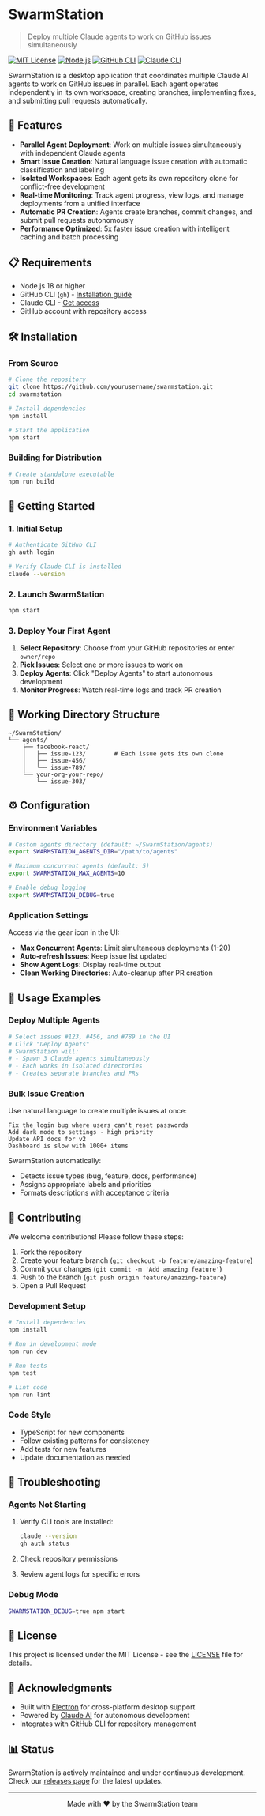 # SwarmStation

> Deploy multiple Claude agents to work on GitHub issues simultaneously

[![MIT License](https://img.shields.io/badge/License-MIT-blue.svg)](LICENSE)
[![Node.js](https://img.shields.io/badge/Node.js-18%2B-green.svg)](https://nodejs.org)
[![GitHub CLI](https://img.shields.io/badge/GitHub%20CLI-Required-orange.svg)](https://cli.github.com)
[![Claude CLI](https://img.shields.io/badge/Claude%20CLI-Required-purple.svg)](https://claude.ai/cli)

SwarmStation is a desktop application that coordinates multiple Claude AI agents to work on GitHub issues in parallel. Each agent operates independently in its own workspace, creating branches, implementing fixes, and submitting pull requests automatically.

## 🚀 Features

- **Parallel Agent Deployment**: Work on multiple issues simultaneously with independent Claude agents
- **Smart Issue Creation**: Natural language issue creation with automatic classification and labeling
- **Isolated Workspaces**: Each agent gets its own repository clone for conflict-free development
- **Real-time Monitoring**: Track agent progress, view logs, and manage deployments from a unified interface
- **Automatic PR Creation**: Agents create branches, commit changes, and submit pull requests autonomously
- **Performance Optimized**: 5x faster issue creation with intelligent caching and batch processing

## 📋 Requirements

- Node.js 18 or higher
- GitHub CLI (`gh`) - [Installation guide](https://cli.github.com/manual/installation)
- Claude CLI - [Get access](https://claude.ai/cli)
- GitHub account with repository access

## 🛠️ Installation

### From Source

```bash
# Clone the repository
git clone https://github.com/yourusername/swarmstation.git
cd swarmstation

# Install dependencies
npm install

# Start the application
npm start
```

### Building for Distribution

```bash
# Create standalone executable
npm run build
```

## 🎯 Getting Started

### 1. Initial Setup

```bash
# Authenticate GitHub CLI
gh auth login

# Verify Claude CLI is installed
claude --version
```

### 2. Launch SwarmStation

```bash
npm start
```

### 3. Deploy Your First Agent

1. **Select Repository**: Choose from your GitHub repositories or enter `owner/repo`
2. **Pick Issues**: Select one or more issues to work on
3. **Deploy Agents**: Click "Deploy Agents" to start autonomous development
4. **Monitor Progress**: Watch real-time logs and track PR creation

## 📁 Working Directory Structure

```
~/SwarmStation/
└── agents/
    ├── facebook-react/
    │   ├── issue-123/        # Each issue gets its own clone
    │   ├── issue-456/
    │   └── issue-789/
    └── your-org-your-repo/
        └── issue-303/
```

## ⚙️ Configuration

### Environment Variables

```bash
# Custom agents directory (default: ~/SwarmStation/agents)
export SWARMSTATION_AGENTS_DIR="/path/to/agents"

# Maximum concurrent agents (default: 5)
export SWARMSTATION_MAX_AGENTS=10

# Enable debug logging
export SWARMSTATION_DEBUG=true
```

### Application Settings

Access via the gear icon in the UI:
- **Max Concurrent Agents**: Limit simultaneous deployments (1-20)
- **Auto-refresh Issues**: Keep issue list updated
- **Show Agent Logs**: Display real-time output
- **Clean Working Directories**: Auto-cleanup after PR creation

## 🔧 Usage Examples

### Deploy Multiple Agents

```bash
# Select issues #123, #456, and #789 in the UI
# Click "Deploy Agents"
# SwarmStation will:
# - Spawn 3 Claude agents simultaneously
# - Each works in isolated directories
# - Creates separate branches and PRs
```

### Bulk Issue Creation

Use natural language to create multiple issues at once:

```
Fix the login bug where users can't reset passwords
Add dark mode to settings - high priority
Update API docs for v2
Dashboard is slow with 1000+ items
```

SwarmStation automatically:
- Detects issue types (bug, feature, docs, performance)
- Assigns appropriate labels and priorities
- Formats descriptions with acceptance criteria

## 🤝 Contributing

We welcome contributions! Please follow these steps:

1. Fork the repository
2. Create your feature branch (`git checkout -b feature/amazing-feature`)
3. Commit your changes (`git commit -m 'Add amazing feature'`)
4. Push to the branch (`git push origin feature/amazing-feature`)
5. Open a Pull Request

### Development Setup

```bash
# Install dependencies
npm install

# Run in development mode
npm run dev

# Run tests
npm test

# Lint code
npm run lint
```

### Code Style

- TypeScript for new components
- Follow existing patterns for consistency
- Add tests for new features
- Update documentation as needed

## 🐛 Troubleshooting

### Agents Not Starting

1. Verify CLI tools are installed:
   ```bash
   claude --version
   gh auth status
   ```

2. Check repository permissions
3. Review agent logs for specific errors

### Debug Mode

```bash
SWARMSTATION_DEBUG=true npm start
```

## 📄 License

This project is licensed under the MIT License - see the [LICENSE](LICENSE) file for details.

## 🙏 Acknowledgments

- Built with [Electron](https://www.electronjs.org/) for cross-platform desktop support
- Powered by [Claude AI](https://claude.ai) for autonomous development
- Integrates with [GitHub CLI](https://cli.github.com) for repository management

## 📊 Status

SwarmStation is actively maintained and under continuous development. Check our [releases page](https://github.com/yourusername/swarmstation/releases) for the latest updates.

---

<p align="center">
  Made with ❤️ by the SwarmStation team
</p>